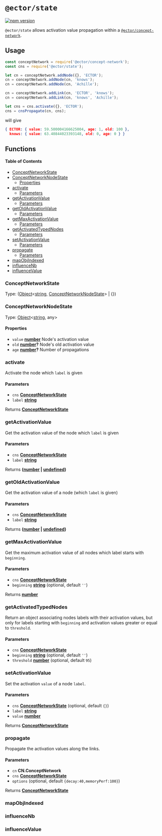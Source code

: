 # `@ector/state`

[![npm version](https://badge.fury.io/js/%40ector%2Fstate.svg)](https://badge.fury.io/js/%40ector%2Fstate)

`@ector/state` allows activation value propagation within a [`@ector/concept-network`](../concept-network).

## Usage

```js
const conceptNetwork = require('@ector/concept-network');
const cns = require('@ector/state');

let cn = conceptNetwork.addNode({}, 'ECTOR');
cn = conceptNetwork.addNode(cn, 'knows');
cn = conceptNetwork.addNode(cn, 'Achille');

cn = conceptNetwork.addLink(cn, 'ECTOR', 'knows');
cn = conceptNetwork.addLink(cn, 'knows', 'Achille');

let cns = cns.activate({}, 'ECTOR');
cns = cnsPropagate(cn, cns);
```

will give

```json
{ ECTOR: { value: 59.500004166625004, age: 1, old: 100 },
  knows: { value: 63.40844023393148, old: 0, age: 0 } }
```

## Functions

<!-- Generated by documentation.js. Update this documentation by updating the source code. -->

#### Table of Contents

-   [ConceptNetworkState](#conceptnetworkstate)
-   [ConceptNetworkNodeState](#conceptnetworknodestate)
    -   [Properties](#properties)
-   [activate](#activate)
    -   [Parameters](#parameters)
-   [getActivationValue](#getactivationvalue)
    -   [Parameters](#parameters-1)
-   [getOldActivationValue](#getoldactivationvalue)
    -   [Parameters](#parameters-2)
-   [getMaxActivationValue](#getmaxactivationvalue)
    -   [Parameters](#parameters-3)
-   [getActivatedTypedNodes](#getactivatedtypednodes)
    -   [Parameters](#parameters-4)
-   [setActivationValue](#setactivationvalue)
    -   [Parameters](#parameters-5)
-   [propagate](#propagate)
    -   [Parameters](#parameters-6)
-   [mapObjIndexed](#mapobjindexed)
-   [influenceNb](#influencenb)
-   [influenceValue](#influencevalue)

### ConceptNetworkState

Type: ([Object](https://developer.mozilla.org/docs/Web/JavaScript/Reference/Global_Objects/Object)&lt;[string](https://developer.mozilla.org/docs/Web/JavaScript/Reference/Global_Objects/String), [ConceptNetworkNodeState](#conceptnetworknodestate)> | {})

### ConceptNetworkNodeState

Type: [Object](https://developer.mozilla.org/docs/Web/JavaScript/Reference/Global_Objects/Object)&lt;[string](https://developer.mozilla.org/docs/Web/JavaScript/Reference/Global_Objects/String), any>

#### Properties

-   `value` **[number](https://developer.mozilla.org/docs/Web/JavaScript/Reference/Global_Objects/Number)** Node's activation value
-   `old` **[number](https://developer.mozilla.org/docs/Web/JavaScript/Reference/Global_Objects/Number)?** Node's old activation value
-   `age` **[number](https://developer.mozilla.org/docs/Web/JavaScript/Reference/Global_Objects/Number)?** Number of propagations

### activate

Activate the node which `label` is given

#### Parameters

-   `cns` **[ConceptNetworkState](#conceptnetworkstate)** 
-   `label` **[string](https://developer.mozilla.org/docs/Web/JavaScript/Reference/Global_Objects/String)** 

Returns **[ConceptNetworkState](#conceptnetworkstate)** 

### getActivationValue

Get the activation value of the node which `label` is given

#### Parameters

-   `cns` **[ConceptNetworkState](#conceptnetworkstate)** 
-   `label` **[string](https://developer.mozilla.org/docs/Web/JavaScript/Reference/Global_Objects/String)** 

Returns **([number](https://developer.mozilla.org/docs/Web/JavaScript/Reference/Global_Objects/Number) \| [undefined](https://developer.mozilla.org/docs/Web/JavaScript/Reference/Global_Objects/undefined))** 

### getOldActivationValue

Get the activation value of a node (which `label` is given)

#### Parameters

-   `cns` **[ConceptNetworkState](#conceptnetworkstate)** 
-   `label` **[string](https://developer.mozilla.org/docs/Web/JavaScript/Reference/Global_Objects/String)** 

Returns **([number](https://developer.mozilla.org/docs/Web/JavaScript/Reference/Global_Objects/Number) \| [undefined](https://developer.mozilla.org/docs/Web/JavaScript/Reference/Global_Objects/undefined))** 

### getMaxActivationValue

Get the maximum activation value of all nodes which label starts with
`beginning`.

#### Parameters

-   `cns` **[ConceptNetworkState](#conceptnetworkstate)** 
-   `beginning` **[string](https://developer.mozilla.org/docs/Web/JavaScript/Reference/Global_Objects/String)**  (optional, default `''`)

Returns **[number](https://developer.mozilla.org/docs/Web/JavaScript/Reference/Global_Objects/Number)** 

### getActivatedTypedNodes

Return an object associating nodes labels with their activation values, but
only for labels starting with `beginning` and activation values greater or
equal to `threshold`.

#### Parameters

-   `cns` **[ConceptNetworkState](#conceptnetworkstate)** 
-   `beginning` **[string](https://developer.mozilla.org/docs/Web/JavaScript/Reference/Global_Objects/String)**  (optional, default `''`)
-   `threshold` **[number](https://developer.mozilla.org/docs/Web/JavaScript/Reference/Global_Objects/Number)**  (optional, default `95`)

### setActivationValue

Set the activation `value` of a node `label`.

#### Parameters

-   `cns` **[ConceptNetworkState](#conceptnetworkstate)**  (optional, default `{}`)
-   `label` **[string](https://developer.mozilla.org/docs/Web/JavaScript/Reference/Global_Objects/String)** 
-   `value` **[number](https://developer.mozilla.org/docs/Web/JavaScript/Reference/Global_Objects/Number)** 

Returns **[ConceptNetworkState](#conceptnetworkstate)** 

### propagate

Propagate the activation values along the links.

#### Parameters

-   `cn` **CN.ConceptNetwork** 
-   `cns` **[ConceptNetworkState](#conceptnetworkstate)** 
-   `options`   (optional, default `{decay:40,memoryPerf:100}`)

Returns **[ConceptNetworkState](#conceptnetworkstate)** 

### mapObjIndexed

### influenceNb

### influenceValue
